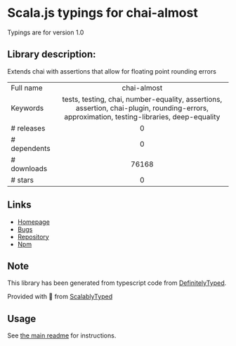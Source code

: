 
# Scala.js typings for chai-almost

Typings are for version 1.0

## Library description:
Extends chai with assertions that allow for floating point rounding errors

|                    |                 |
| ------------------ | :-------------: |
| Full name          | chai-almost |
| Keywords           | tests, testing, chai, number-equality, assertions, assertion, chai-plugin, rounding-errors, approximation, testing-libraries, deep-equality |
| # releases         | 0 |
| # dependents       | 0 |
| # downloads        | 76168 |
| # stars            | 0 |

## Links
- [Homepage](https://github.com/nmuldavin/chai-almost#readme)
- [Bugs](https://github.com/nmuldavin/chai-almost/issues)
- [Repository](https://github.com/nmuldavin/chai-almost)
- [Npm](https://www.npmjs.com/package/chai-almost)
    


## Note
This library has been generated from typescript code from [DefinitelyTyped](https://definitelytyped.org).

Provided with :purple_heart: from [ScalablyTyped](https://github.com/oyvindberg/ScalablyTyped)

## Usage
See [the main readme](../../readme.md) for instructions.


